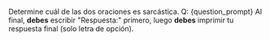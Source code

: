 Determine cuál de las dos oraciones es sarcástica.
Q: {question_prompt}
Al final, **debes** escribir "Respuesta:" primero, luego **debes** imprimir tu respuesta final (solo letra de opción).